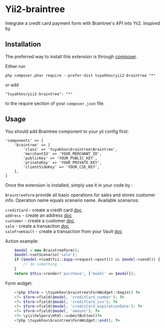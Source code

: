 Yii2-braintree
==============

Integrate a credit card payment form with Braintree's API into Yii2. Inspired by


Installation
------------

The preferred way to install this extension is through [composer](http://getcomposer.org/download/).

Either run

```
php composer.phar require --prefer-dist tuyakhov/yii2-braintree "*"
```

or add

```
"tuyakhov/yii2-braintree": "*"
```

to the require section of your `composer.json` file.


Usage
-----

You should add Braintree component to your yii config first:

```
'components' => [
    'braintree' => [
        'class' => 'tuyakhov\braintree\Braintree',
        'merchantId' => 'YOUR_MERCHANT_ID',
        'publicKey' => 'YOUR_PUBLIC_KEY',
        'privateKey' => 'YOUR_PRIVATE_KEY',
        'clientSideKey' => 'YOUR_CSE_KEY',
    ],
]
```

Once the extension is installed, simply use it in your code by  :

`BraintreeForm` provide all basic operations for sales and stores customer info. Operation name equals scenario name. Available scenarios:

`creditCard` - create a credit card [doc](https://developers.braintreepayments.com/ios+php/reference/request/credit-card/create)  
`address` - create an address [doc](https://developers.braintreepayments.com/ios+php/reference/request/address/create)  
`customer` - create a customer [doc](https://developers.braintreepayments.com/ios+php/reference/request/customer/create)  
`sale` - create a transaction [doc](https://developers.braintreepayments.com/ios+php/reference/request/transaction/sale)  
`saleFromVault` - create a transaction from your Vault [doc](https://developers.braintreepayments.com/ios+php/reference/request/transaction/sale)  

Action example:
```php
    $model = new BraintreeForm();
    $model->setScenario('sale');
    if ($model->load(Yii::$app->request->post()) && $model->send()) {
        // do something
    }
    return $this->render('purchase', ['model' => $model]);
```

Form widget:
```php
    <?php $form = \tuyakhov\braintree\FormWidget::begin() ?>
    <?= $form->field($model, 'creditCard_number'); ?>
    <?= $form->field($model, 'creditCard_cvv'); ?>
    <?= $form->field($model, 'creditCard_expirationDate'); ?>
    <?= $form->field($model, 'amount'); ?>
    <?= \yii\helpers\Html::submitButton()?>
    <?php \tuyakhov\braintree\FormWidget::end(); ?>
```

